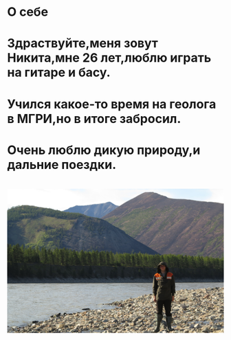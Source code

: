 # О себе
# Здраствуйте,меня зовут Никита,мне 26 лет,люблю играть на гитаре и басу.
# Учился какое-то время на геолога в МГРИ,но в итоге забросил.
# Очень люблю дикую природу,и дальние поездки.
# ![](img/IMG_5809.jpg.JPG)